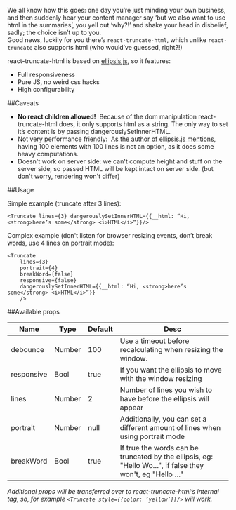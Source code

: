 We all know how this goes: one day you’re just minding your own business, and then suddenly hear your content manager say ‘but we also want to use html in the summaries’, you yell out ‘why?!’ and shake your head in disbelief, sadly; the choice isn’t up to you.   
Good news, luckily for you there’s `react-truncate-html`, which unlike `react-truncate` also supports html (who would’ve guessed, right?!)

react-truncate-html is based on [ellipsis.js](https://github.com/glinford/ellipsis.js), so it features:

- Full responsiveness
- Pure JS, no weird css hacks
- High configurability

##Caveats

- **No react children allowed!**  Because of the dom manipulation react-truncate-html does, it only supports html as a string. The only way to set it’s content is by passing dangerouslySetInnerHTML.
- Not very performance friendly:  [As the author of ellipsis.js mentions](https://github.com/glinford/ellipsis.js), having 100 elements with 100 lines is not an option, as it does some heavy computations.
- Doesn't work on server side: we can't compute height and stuff on the server side, so passed HTML will be kept intact on server side. (but don't worry, rendering won't differ)

##Usage

Simple example (truncate after 3 lines):
```
<Truncate lines={3} dangerouslySetInnerHTML={{__html: “Hi, <strong>here’s some</strong> <i>HTML</i>”}}/>
```

Complex example (don't listen for browser resizing events, don’t break words, use 4 lines on portrait mode):
```
<Truncate 
    lines={3} 
    portrait={4} 
    breakWord={false} 
    responsive={false} 
    dangerouslySetInnerHTML={{__html: “Hi, <strong>here’s some</strong> <i>HTML</i>”}}
    />
```

##Available props

| Name       | Type   | Default | Desc                                                                                                   |
|------------|--------|---------|--------------------------------------------------------------------------------------------------------|
| debounce   | Number | 100     | Use a timeout before recalculating when resizing the window.                                           |
| responsive | Bool   | true    | If you want the ellipsis to move with the window resizing                                              |
| lines      | Number | 2       | Number of lines you wish to have before the ellipsis will appear                                       |
| portrait   | Number | null    | Additionally, you can set a different amount of lines when using portrait mode                         |
| breakWord  | Bool   | true    | If true the words can be truncated by the ellipsis, eg: "Hello Wo…", if false they won't, eg "Hello …" |


_Additional props will be transferred over to react-truncate-html’s internal <span> tag, so, for example `<Truncate style={{color: ‘yellow’}}/>` will work._

